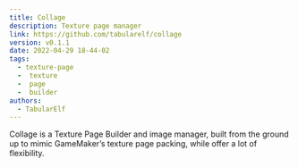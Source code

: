 ```yaml
---
title: Collage
description: Texture page manager
link: https://github.com/tabularelf/collage
version: v0.1.1
date: 2022-04-29 18-44-02
tags:
  - texture-page
  -  texture
  -  page
  -  builder
authors:
  - TabularElf
---
```


Collage is a Texture Page Builder and image manager, built from the ground up to mimic GameMaker’s texture page packing, while offer a lot of flexibility.